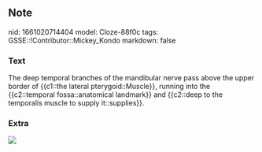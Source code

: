## Note
nid: 1661020714404
model: Cloze-88f0c
tags: GSSE::!Contributor::Mickey_Kondo
markdown: false

### Text
The deep temporal branches of the mandibular nerve pass above the upper border of {{c1::the lateral pterygoid::Muscle}}, running into the {{c2::temporal fossa::anatomical landmark}} and {{c2::deep to the temporalis muscle to supply it::supplies}}.

### Extra
<img src="Branches+of+Mandibular+nerve.png">
